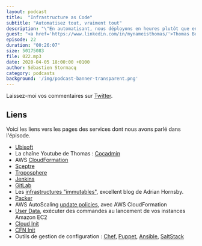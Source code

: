 ```yaml
---
layout: podcast
title:  "Infrastructure as Code"
subtitle: "Automatisez tout, vraiment tout"
description: "\"En automatisant, nous déployons en heures plutôt que en semaines, nos environnements sont tous identiques et nous pouvons donner des outils à ceux qui en ont besoin.\" Découvrez les bénéfices de l'Infrastructure as Code. Nous parlons automatisation, outils et méthode."
guest: "<a href='https://www.linkedin.com/in/mynameisthomas/'>Thomas Bomboh</a>, Spécialiste Systèmes Operations, Ubisoft"
episode: 22
duration: "00:26:07"
size: 50175083
file: 022.mp3  
date: 2020-04-05 18:00:00 +0100
author: Sébastien Stormacq
category: podcasts
background: '/img/podcast-banner-transparent.png'
---
```


Laissez-moi vos commentaires sur [Twitter](https://twitter.com/sebsto).

## Liens

Voici les liens vers les pages des services dont nous avons parlé dans l'épisode.

- [Ubisoft](https://www.ubisoft.com/fr-fr/)
- La chaîne Youtube de Thomas : [Cocadmin](https://www.youtube.com/channel/UCVRJ6D343dX-x730MRP8tNw)
- AWS [CloudFormation](https://aws.amazon.com/cloudformation/)
- [Sceptre](https://github.com/Sceptre/sceptre)
- [Troposphere](https://github.com/cloudtools/troposphere)
- [Jenkins](https://jenkins.io/)
- [GitLab](https://about.gitlab.com/)
- Les [infrastructures "immutables"](https://dev.to/aws/immutable-infrastructure-1ko), excellent blog de Adrian Hornsby.
- [Packer](https://packer.io/)
- AWS AutoScaling [update policies](https://docs.aws.amazon.com/AWSCloudFormation/latest/UserGuide/aws-attribute-updatepolicy.html), avec AWS CloudFormation
- [User Data](https://docs.aws.amazon.com/AWSEC2/latest/UserGuide/user-data.html), exécuter des commandes au lancement de vos instances Amazon EC2
- [Cloud Init](https://cloud-init.io/)
- [CFN Init](https://docs.aws.amazon.com/AWSCloudFormation/latest/UserGuide/cfn-init.html) 
- Outils de gestion de configuration : [Chef](https://www.chef.io/), [Puppet](https://puppet.com/), [Ansible](https://www.ansible.com/), [SaltStack](https://docs.saltstack.com/en/latest/)